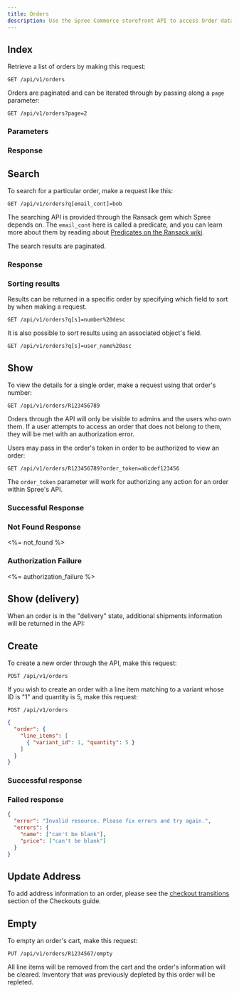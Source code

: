 ```yaml
---
title: Orders
description: Use the Spree Commerce storefront API to access Order data.
---
```


## Index

<alert type="admin_only" kind="danger"></alert>

Retrieve a list of orders by making this request:

```text
GET /api/v1/orders
```

Orders are paginated and can be iterated through by passing along a `page` parameter:

```text
GET /api/v1/orders?page=2
```

### Parameters

<params params='[
  {
    "name": "page",
    "description": "The page number of order to display."
  }, {
    "name": "per_page",
    "description": "The number of orders to return per page"
  }
]'></params>

### Response

<status code="200"></status>
<json sample="orders"></json>

## Search

<alert type="admin_only" kind="danger"></alert>

To search for a particular order, make a request like this:

```text
GET /api/v1/orders?q[email_cont]=bob
```

The searching API is provided through the Ransack gem which Spree depends on. The `email_cont` here is called a predicate, and you can learn more about them by reading about [Predicates on the Ransack wiki](https://github.com/ernie/ransack/wiki/Basic-Searching).

The search results are paginated.

### Response

<status code="200"></status>
<json sample="orders"></json>

### Sorting results

Results can be returned in a specific order by specifying which field to sort by when making a request.

```text
GET /api/v1/orders?q[s]=number%20desc
```

It is also possible to sort results using an associated object's field.

```text
GET /api/v1/orders?q[s]=user_name%20asc
```

## Show

To view the details for a single order, make a request using that order\'s number:

```text
GET /api/v1/orders/R123456789
```

Orders through the API will only be visible to admins and the users who own
them. If a user attempts to access an order that does not belong to them, they
will be met with an authorization error.

Users may pass in the order's token in order to be authorized to view an order:

```text
GET /api/v1/orders/R123456789?order_token=abcdef123456
```

The `order_token` parameter will work for authorizing any action for an order within Spree's API.

### Successful Response

<status code="200"></status>
<json sample="order_show"></json>

### Not Found Response

<%= not_found %>

### Authorization Failure

<%= authorization_failure %>

## Show (delivery)

When an order is in the "delivery" state, additional shipments information will be returned in the API:

<json sample="shipments"></json>

## Create

To create a new order through the API, make this request:

```text
POST /api/v1/orders
```

If you wish to create an order with a line item matching to a variant whose ID is \"1\" and quantity is 5, make this request:

```text
POST /api/v1/orders
```

```json
{
  "order": {
    "line_items": [
      { "variant_id": 1, "quantity": 5 }
    ]
  }
}
```

### Successful response

<status code="201"></status>
<json sample="order_show_2"></json>

### Failed response

<status code="422"></status>
```json
{
  "error": "Invalid resource. Please fix errors and try again.",
  "errors": {
    "name": ["can't be blank"],
    "price": ["can't be blank"]
  }
}
```

## Update Address

To add address information to an order, please see the [checkout transitions](checkouts#checkout-transitions) section of the Checkouts guide.

## Empty

To empty an order\'s cart, make this request:

```text
PUT /api/v1/orders/R1234567/empty
```

All line items will be removed from the cart and the order\'s information will
be cleared. Inventory that was previously depleted by this order will be
repleted.
